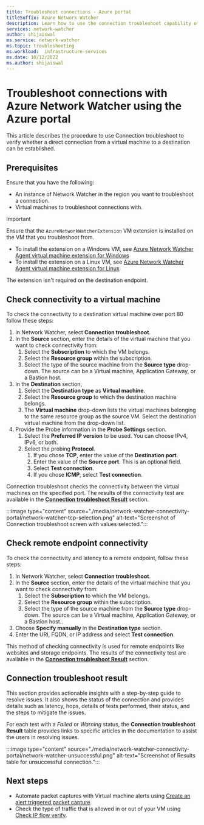 ```yaml
---
title: Troubleshoot connections - Azure portal
titleSuffix: Azure Network Watcher
description: Learn how to use the connection troubleshoot capability of Azure Network Watcher using the Azure portal.
services: network-watcher
author: shijaiswal
ms.service: network-watcher
ms.topic: troubleshooting
ms.workload:  infrastructure-services
ms.date: 10/12/2022
ms.author: shijaiswal
---
```


# Troubleshoot connections with Azure Network Watcher using the Azure portal

This article describes the procedure to use Connection troubleshoot to verify whether a direct connection from a virtual machine to a destination can be established. 

## Prerequisites

Ensure that you have the following:

* An instance of Network Watcher in the region you want to troubleshoot a connection.
* Virtual machines to troubleshoot connections with.

> [!IMPORTANT]
> 
> Ensure that the `AzureNetworkWatcherExtension` VM extension is installed on the VM that you troubleshoot from.
> - To install the extension on a Windows VM, see [Azure Network Watcher Agent virtual machine extension for Windows](../virtual-machines/extensions/network-watcher-windows.md)     
> - To install the extension on a Linux VM, see [Azure Network Watcher Agent virtual machine extension for Linux](../virtual-machines/extensions/network-watcher-linux.md). 
> 
> The extension isn't required on the destination endpoint.

## Check connectivity to a virtual machine

To check the connectivity to a destination virtual machine over port 80 follow these steps:

1. In Network Watcher, select **Connection troubleshoot**. 
2. In the **Source** section, enter the details of the virtual machine that you want to check connectivity from:
   1. Select the **Subscription** to which the VM belongs.
   2. Select the **Resource group** within the subscription.
   3. Select the type of the source machine from the **Source type** drop-down. The source can be a Virtual machine, Application Gateway, or a Bastion host.
3. In the **Destination** section,
   1. Select the **Destination type** as **Virtual machine**.
   2. Select the **Resource group** to which the destination machine belongs. 
   3. The **Virtual machine** drop-down lists the virtual machines belonging to the same resource group as the source VM. Select the destination virtual machine from the drop-down list.
4. Provide the Probe information in the **Probe Settings** section.
   1. Select the **Preferred IP version** to be used. You can choose IPv4, IPv6, or both.
   2. Select the probing **Protocol**. 
      1. If you chose **TCP**, enter the value of the **Destination port**. 
      2. Enter the value of the **Source port**. This is an optional field.
      3. Select **Test connection**.
      4. If you chose **ICMP**, select **Test connection**.

Connection troubleshoot checks the connectivity between the virtual machines on the specified port.
The results of the connectivity test are available in the [**Connection troubleshoot Result**](#connection-troubleshoot-result) section.

:::image type="content" source="./media/network-watcher-connectivity-portal/network-watcher-tcp-selection.png" alt-text="Screenshot of Connection troubleshoot screen with values selected.":::

## Check remote endpoint connectivity

To check the connectivity and latency to a remote endpoint, follow these steps:

1. In Network Watcher, select **Connection troubleshoot**. 
2. In the **Source** section, enter the details of the virtual machine that you want to check connectivity from:
   1. Select the **Subscription** to which the VM belongs.
   2. Select the **Resource group** within the subscription.
   3. Select the type of the source machine from the **Source type** drop-down. The source can be a Virtual machine, Application Gateway, or a Bastion host.. 
3. Choose **Specify manually** in the **Destination type** section.
4.  Enter the URI, FQDN, or IP address and select **Test connection**.  

This method of checking connectivity is used for remote endpoints like websites and storage endpoints. The results of the connectivity test are available in the [**Connection troubleshoot Result**](#connection-troubleshoot-result) section.

## Connection troubleshoot result

This section provides actionable insights with a step-by-step guide to resolve issues. It also shows the status of the connection and provides details such as latency, hops, details of tests performed, their status, and the steps to mitigate the issues.

For each test with a *Failed* or *Warning* status, the **Connection troubleshoot Result** table provides links to specific articles in the documentation to assist the users in resolving issues.  

:::image type="content" source="./media/network-watcher-connectivity-portal/network-watcher-unsuccessful.png" alt-text="Screenshot of Results table for unsuccessful connection.":::

## Next steps

- Automate packet captures with Virtual machine alerts using [Create an alert triggered packet capture](network-watcher-alert-triggered-packet-capture.md).
- Check the type of traffic that is allowed in or out of your VM using [Check IP flow verify](diagnose-vm-network-traffic-filtering-problem.md).